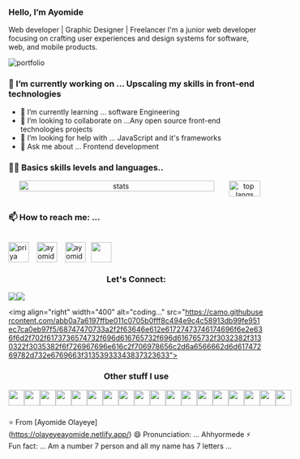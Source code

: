 ### Hello, I’m Ayomide
Web developer | Graphic Designer | Freelancer
I'm a junior web developer focusing on crafting user experiences and design systems for software, web, and mobile products.

<link rel="stylesheet" href="https://cdn.jsdelivr.net/npm/bootstrap@3.3.7/dist/css/bootstrap.min.css" integrity="sha384-BVYiiSIFeK1dGmJRAkycuHAHRg32OmUcww7on3RYdg4Va+PmSTsz/K68vbdEjh4u" crossorigin="anonymous">

![portfolio](https://user-images.githubusercontent.com/60601671/186017818-5167e251-eff5-4229-8e3a-515d1a936811.png)


### 🔭 I’m currently working on ... Upscaling my skills in front-end technologies
- 🌱 I’m currently learning ... software Engineering
- 👯 I’m looking to collaborate on ...Any open source front-end technologies projects
- 🤔 I’m looking for help with ... JavaScript and it's frameworks
- 💬 Ask me about ... Frontend development


### 🧑‍💻 Basics skills levels and languages..
<!-- stats and languages Chart -->
<div align="center" width="100%" style="display: flex; align-items: center, justify-content: space-between;">
	<img width=90% src="https://github-readme-stats.vercel.app/api?username=Yungmaniie&show_icons=true&bg_color=09131b&title_color=15bb8a&text_color=fff&icon_color=15bb8a&hide_border=true&border_radius=6" alt="stats"/>
        <a href="https://github.com/vishakh-abhayan"><img src="https://github-readme-streak-stats.herokuapp.com/?user=vishakh-abhayan&stroke=ffffff&background=1c1917&ring=7f08b2&fire=7f08b2&currStreakNum=ffffff&currStreakLabel=7f08b2&sideNums=ffffff&sideLabels=ffffff&dates=ffffff&hide_border=true" /></a>
  	<img width=90% src="https://github-readme-stats.vercel.app/api/top-langs/?username=Yungmaniie&layout=compact&bg_color=09131b&title_color=15bb8a&text_color=fff&icon_color=15bb8a&hide_border=true&border_radius=6" alt="top langs"/>
        <a href="https://github.com/Yungmaniie"><img src="https://activity-graph.herokuapp.com/graph?username=Yungmaniie&bg_color=1c1917&color=ffffff&line=7f08b2&point=ffffff&area_color=1c1917&area=true&hide_border=true&custom_title=GitHub%20Commits%20Graph" alt="GitHub Commits Graph" /></a>
</div>

### 📫 How to reach me: ...
<br/>
<a href="https://medium.com/@olayeyeayomide2000" target="blank"><img align="center" src="https://cdn.jsdelivr.net/npm/simple-icons@3.0.1/icons/medium.svg" alt="priya" height="40" width="40" /></a> &nbsp;&nbsp;
<a href="https://github.com/Yungmaniie" target="blank"><img align="center" src="https://cdn.jsdelivr.net/npm/simple-icons@3.0.1/icons/github.svg" alt="ayomide" height="40" width="40" /></a> &nbsp;&nbsp;
<a href ="https://www.facebook.com/profile.php?id=100085763735581" target="blank"><img align="center" src="https://cdn.jsdelivr.net/npm/simple-icons@3.0.1/icons/facebook.svg" alt="ayomide" height="40" width="40" /></a> &nbsp;
<a href="https://codepen.io/yungmaniie" target="blank"><img align="center" src="https://cdn.jsdelivr.net/npm/simple-icons@3.0.1/icons/codepen.svg" height="40" width="40" /></a> &nbsp;
</p>

<!-- connect badges -->
<h3 align=center>Let's Connect:</h3>
<div align=center style="display: flex; width: 100%">
	<a href="https://www.linkedin.com/in/ayomide-olayeye-a34349229/" target="blank"><img src="https://img.shields.io/badge/LinkedIn-0077B5?style=for-the-badge&logo=linkedin&logoColor=white"></a>
	<a href="https://twitter.com/OlayeyeMuideen?t=94gDLFp7PaIwjPZsdKcjWg&s=09" target="blank"><img src="https://img.shields.io/badge/Twitter-1DA1F2?style=for-the-badge&logo=twitter&logoColor=white"></a>
</div>

<img align="right" width="400" alt="coding..." src="https://camo.githubusercontent.com/abb0a7a6197ffbe011c0705b0fff8c494e9c4c58913db99fe951ec7ca0eb97f5/68747470733a2f2f63646e612e61727473746174696f6e2e636f6d2f702f6173736574732f696d616765732f696d616765732f3032382f3130322f3035382f6f726967696e616c2f706978656c2d6a6566662d6d61747269782d732e6769663f31353933343837323633">

###
<h3 align=center>Other stuff I use</h3>
<div align=center style="display: flex; width: 90%">
  	<img src="https://skillicons.dev/icons?i=react" height="31px" />
  	<img src="https://skillicons.dev/icons?i=vue" height="31px" />
  	<img src="https://skillicons.dev/icons?i=redux" height="31px" />
	<!-- 	 -->
  	<img src="https://skillicons.dev/icons?i=laravel" height="31px" />
  	<img src="https://skillicons.dev/icons?i=php" height="31px" />
	<img src="https://skillicons.dev/icons?i=kotlin" height="31px" />
	<img src="https://skillicons.dev/icons?i=rust" height="31px" />
	<!-- 	 -->
  	<img src="https://skillicons.dev/icons?i=bootstrap" height="31px" />
  	<img src="https://skillicons.dev/icons?i=materialui" height="31px" />
  	<img src="https://skillicons.dev/icons?i=tailwind" height="31px" />
	<!-- 	 -->
  	<img src="https://skillicons.dev/icons?i=sass" height="31px" />
	<!-- 	 -->
  	<img src="https://skillicons.dev/icons?i=django" height="31px" />
  	<img src="https://skillicons.dev/icons?i=express" height="31px" />
  	<img src="https://skillicons.dev/icons?i=flutter" height="31px" />
  	<img src="https://skillicons.dev/icons?i=nodejs" height="31px" />
	<!-- 	 -->
  	<img src="https://skillicons.dev/icons?i=mongodb" height="31px" />
  	<img src="https://skillicons.dev/icons?i=graphql" height="31px" />
  	<img src="https://skillicons.dev/icons?i=mysql" height="31px" />
</div>

<div align=center style="display: flex; width: 100% flex-wrap: wrap"></div>

###
⭐️ From [Ayomide Olayeye] <br/>
(https://olayeyeayomide.netlify.app/)
 😄 Pronunciation: ... Ahhyormede
 ⚡ Fun fact: ... Am a number 7 person and all my name has 7 letters
...
